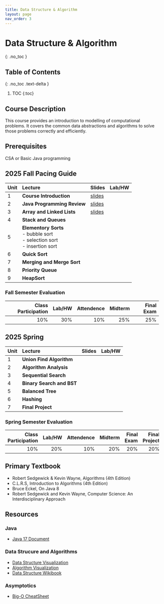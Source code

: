 ```yaml
---
title: Data Structure & Algorithm
layout: page
nav_order: 3
---
```

# Data Structure & Algorithm
{: .no_toc }

## Table of Contents
{: .no_toc .text-delta }

1. TOC
{:toc}

## Course Description
This course provides an introduction to modelling of computational problems. It covers the common data abstractions and algorithms to solve those problems correctly and efficiently. 

## Prerequisites
CSA or Basic Java programming


## 2025 Fall Pacing Guide

| Unit  | Lecture          |Slides|Lab/HW |
|:------|:------------------|:------|:--|
| 1 | **Course Introduction** |[slides](https://docs.google.com/presentation/d/1WJy06JgcgIW_GE8xxQCNcxKQzSoScSQ2L5puhvTmM7E/edit?usp=sharing)||
| 2 | **Java Programming Review** |[slides](https://docs.google.com/presentation/d/1WJy06JgcgIW_GE8xxQCNcxKQzSoScSQ2L5puhvTmM7E/edit?usp=sharing)||
| 3 | **Array and Linked Lists**      |   [slides](https://docs.google.com/presentation/d/1E8aPUs6PDzqtXbSZRMyLU_7T28Xt7-U-4QsoiDlq500/edit?usp=sharing) |
| 4 | **Stack and Queues** |   |
| 5 | **Elementory Sorts** <br>  - bubble sort <br> - selection sort <br> - insertion sort ||
| 6 | **Quick Sort** ||
| 7 | **Merging and Merge Sort** ||
| 8 | **Priority Queue** ||
| 9 | **HeapSort**||

### Fall Semester Evaluation

| Class Participation | Lab/HW|Attendence |Midterm |Final Exam |
|--:|-----:|------:|---:|---:|
| 10%| 30%|10%|25%|25%|

## 2025 Spring

| Unit  | Lecture          |Slides|Lab/HW|
|:------|:------------------|:------|:---|
|1| **Union Find Algorithm** ||
|2| **Algorithm Analysis** ||
|3| **Sequential Search**||
|4| **Binary Search and BST** ||
|5| **Balanced Tree** ||
|6| **Hashing**||
|7| **Final Project**||

### Spring Semester Evaluation

| Class Participation | Lab/HW|Attendence |Midterm |Final Exam | Final Project |
|--:|-----:|------:|---:|---:|--:|
| 10%| 20%|10%|20%|20%|20%|





## Primary Textbook 
* Robert Sedgewick & Kevin Wayne, Algorithms (4th Edition) 
* C.L.R.S, Introduction to Algorithms (4th Edition)
* Bruce Eckel, On Java 8 
* Robert Sedgewick and Kevin Wayne, Computer Science: An Interdisciplinary Approach

## Resources
### Java
* [Java 17 Document](https://docs.oracle.com/en/java/javase/17/docs/api/)

### Data Strucure and Algorithms
* [Data Structure Visualization](https://www.cs.usfca.edu/~galles/visualization/Algorithms.html)
* [Algorithm Visualization](https://visualgo.net/en)
* [Data Structure Wikibook](https://en.wikibooks.org/wiki/Data_Structures)

### Asymptotics
* [Big-O CheatSheet](https://www.bigocheatsheet.com/)
